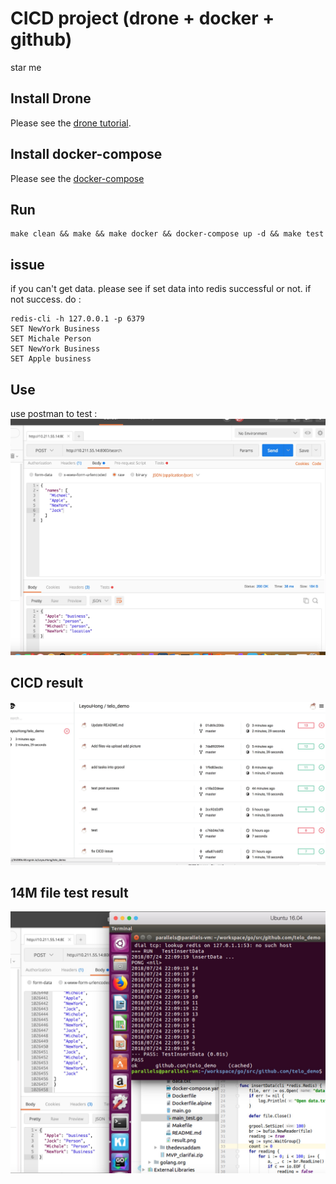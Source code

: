 # CICD project (drone + docker + github)

star me

## Install Drone

Please see the [drone tutorial](https://github.com/go-training/drone-tutorial).

## Install docker-compose
Please see the [docker-compose](https://docs.docker.com/compose/install/#prerequisites)
## Run
```
make clean && make && make docker && docker-compose up -d && make test
```
## issue
if you can't get data. please see if set data into redis successful or not.
if not success. do :

```
redis-cli -h 127.0.0.1 -p 6379
SET NewYork Business
SET Michale Person
SET NewYork Business
SET Apple business
```

## Use

use postman to test :
![result](https://raw.githubusercontent.com/LeyouHong/telo_demo/master/result.png)

## CICD result
![result](https://raw.githubusercontent.com/LeyouHong/telo_demo/master/cicd.png)

## 14M file test result
![result](https://raw.githubusercontent.com/LeyouHong/telo_demo/master/14M_file_test_result.jpeg)
